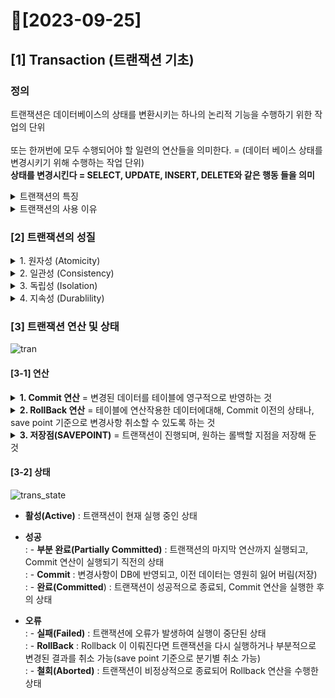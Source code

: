 # 🤍[2023-09-25]
## [1] Transaction (트랜잭션 기초)
### 정의
트랜잭션은 데이터베이스의 상태를 변환시키는 하나의 논리적 기능을 수행하기 위한 작업의 단위 <br>  
또는 한꺼번에 모두 수행되어야 할 일련의 연산들을 의미한다. = (데이터 베이스 상태를 변경시키기 위해 수행하는 작업 단위)
<br><b>상태를 변경시킨다 = SELECT, UPDATE, INSERT, DELETE와 같은 행동 들을 의미</b> 
<details>
<summary> 트랜잭션의 특징</summary>
<div><pre>
1. 트랜잭션은 데이터베이스 시스템에서 병행 제어 및 회복 작업 시 처리되는 작업의 논리적 단위
2. 사용자가 시스템에 대한 서비스 요구 시 시스템이 응답하기 위한 상태 변환과정의 작업 단위
3. 하나의 트랜잭션은 commit 되거나, rollback 된다.

<b>즉 상황에따라 여러개의 트랜잭션을 만들수 있다. -> 만들어진 트랜잭션들의 하나, 하나는 Commit(저장)되거나, RollBack(철회)될 수 있다.</b>
</pre></div>
</details>
<details>
<summary> 트랜잭션의 사용 이유</summary>
<div><pre>
<b>EX) ATM으로 계좌이체를 한다고 가정</b>

A 은행에서 출금하여 B은행으로 송금하려고 한다.
송금 중, 알 수 없는 오류가 발생하여 A은행 계좌에서 돈은 빠져나갔지만 B은행의 계좌에 입금되지 않았다.

↪️이와 같은 상황을 막기 위해 거래가 성공적으로 모두 끝나야 이를 완전한 거래로 승인하고, 
  거래 도중 뭔가 오류가 발생했을 때는 이 거래를 처음부터 없었던 거래로 완전히 되돌린다. 
    
↪️이렇게 거래의 안전성을 확보하는 방법이 트랜잭션이다.  
   데이터베이스에서는 테이블로부터 데이터를 읽어 온 후 다른 테이블에 데이터를 입력하거나 갱신, 삭제하는데 처리 도중 오류가 발생하면 Rollback 되고, 
   모든 처리 과정이 성공적으로 수행되었을 경우에 최종적으로 Commit 된다.
</pre></div>
</details>

### [2] 트랜잭션의 성질
<details>
<summary> 1. 원자성 (Atomicity)</summary>
<div><pre>
원자성이란, 트랜잭셩이 DB에 모두 반영되거나, 전혀 반영되지 않거나를 뜻한다 = All or Nothing 과 유사

- 트랜잭션의 연산은 데이터베이스에 모두 반영되든지 아니면 전혀 반영되지 않아야 한다.
- 트랜잭션 내의 모든 명령은 반드시 완벽히 수행되어야 하며, 모두가 완벽히 수행되지 않고 하나라도 오류가 발생하면 트랜잭션 전부가 취소되어야 한다.
</pre></div>
</details> 
<details>
<summary> 2. 일관성 (Consistency)</summary>
<div><pre>
일관성이란, 트랜잭션 작업 처리의 결과가 항상 일관되야 한다를 뜻한다. = 데이터 타입이 반환 후와 전이 항상 동일해야 함

- 트랜잭션이 그 실행을 성공적으로 완료하면 언제나 일관성 있는 데이터베이스 상태로 변환한다.
- 시스템이 가지고 있는 고정요소는 트랜잭션 수행 전과 트랜잭션 수행 완료 후의 상태가 같아야 한다.
</pre></div>
</details> 
<details>
<summary> 3. 독립성 (Isolation)</summary>
<div><pre>
독립성이란, 하나의 트랜잭션은 다른 트랜잭션 사이에 끼어들 수 없고, 독립적임을 의미한다. = 각각의 트랜잭션은 독립적이라 서로 간섭이 불가능함

- 둘 이상의 트랜잭션이 동시에 병행 실행되는 경우 어느 하나의 트랜잭션 실행중에 다른 트랜잭션의 연산이 끼어들 수 없다.
- 수행중인 트랜잭션은 완전히 완료될 때까지 다른 트랜잭션에서 수행 결과를 참조할 수 없다.
</pre></div>
</details> 
<details>
<summary> 4. 지속성 (Durablility)</summary>
<div><pre>
지속성(영속성)이란, 트랜잭션이 성공적으로 완료되면 영구적으로 결과에 반영되어야함을 의미한다. = 보통 commit이 된다면, 지속성은 충족됨 

- 성공적으로 완료된 트랜잭션의 결과는 시스템이 고장나더라도 영구적으로 반영되어야 한다.
</pre></div>
</details> 

### [3] 트랜잭션 연산 및 상태
![tran](https://github.com/ggiou/TIL/assets/110371892/7e10257c-457f-4b8b-b03c-a234571b7280)

#### [3-1] 연산
<details>
<summary><b>1. Commit 연산</b> = 변경된 데이터를 테이블에 영구적으로 반영하는 것</summary>
<div><pre>
: 하나의 트랜잭션이 성공적으로 끝나서 데이터베이스가 일관성있는 상태에 있음을 의미
 = 한개의 논리적 단위(트랜잭션)에 대한 작업이 성공적으로 끝났고, 데이터베이스가 다시 일관된 상태에 있을때, 이 트랜잭션이 행한 갱신 연산이 완료된 것을 트랜잭션 관리자에게 알려주는 연산

1) commit전에는 단지 메모리 Buffer에만 영향을 받았기 때문에, 데이터의 변경 이전 상태로 복구 가능 -> commit후에는 변경사항이 DB에 반영되며, 이전 데이터는 영원히 잃어버리게 됨.
2) 현재 사용자는 Select 문장으로 결과를 확인 가능
3) commit이전에, 다른 사용자는 현재 사용자가 수행한 명령의 결과를 볼 수 없다. → commit이후에, 모든 사용자가 결과를 확인 가능
4) commit이전에, 변경된 행은 잠금(Locking)이 설정되어서 다른 사용자가 변경할 수 없다. → commit이후에, 잠금(Locking)이 풀리고 다른 사용자들이 행을 조작함.
5) 어플리케이션의 정상적인 종료 or 이상 종료되어 DB접속이 단절되었을 때는 자동으로 Rollback.
</pre></div>
</details> 
<details>
<summary><b>2. RollBack 연산</b> = 테이블에 연산작용한 데이터에대해, Commit 이전의 상태나, save point 기준으로 변경사항 취소할 수 있도록 하는 것</summary>
<div><pre>
: 트랜잭션의  원자성이 깨질때, 즉 하나의 트랜잭션 처리가 비정상적으로 종료 되었을때 상태를 의미, RollBack이 이뤄진다면, 트랜잭션을 다시 실행하거나 부분적으로 변경된 결과를 취소할 수 있다.
= 하나의 트랜잭션 처리가 비정상적으로 종료되어 데이터베이스의 일관성을 깨뜨렸을 때, 이 트랜잭션의 일부가 정상적으로 처리되었더라도 트랜잭션의 원자성을 구현하기 위해 이 트랜잭션이 행한 모든 연산을 취소(Undo)하는 연산이다.
= Rollback시에는 해당 트랜잭션을 재시작하거나 폐기한다.

테이블 내 입력한 데이터나, 수정한 데이터, 삭제한 데이터에 대하여 Commit 이전에는 변경 사항을 취소할 수 있는데 이를 데이터베이스에서는 롤백(Rollback) 기능을 사용해 취소할 수 있다. 
롤백(Rollback)은 데이터 변경 사항이 취소되어 데이터의 이전 상태로 복구되며, 관련된 행에 대한 잠금(Locking)이 풀리고 다른 사용자들이 데이터 변경을 할 수 있게 됨을 의미한다.
</pre></div>
</details> 
<details>
<summary><b> 3. 저장점(SAVEPOINT)</b> = 트랜잭션이 진행되며, 원하는 롤백할 지점을 저장해 둔 것</summary>
<div><pre>
: SavePoint를 정의하면 롤백(Rollback)할 때 트랜잭션에 포함된 전체 작업을 롤백하는 것이 아니라 현 시점에서 Savepoint까지 트랜잭션의 일부만 롤백할 수 있다. 따라서 복잡한 대규모 트랜잭션에서 에러가 
  발생했을 때 Savepoint까지의 트랜잭션만 롤백하고 실패한 부분에 대해서만 다시 실행할 수 있다. (일부 툴에서는 지원이 안 될 수 있음) 복수의 Savepoint를 정의할 수 있으며, 동일한 이름으로 Savepoint를 정의했을 때는 나중에 정의한 저장점이 유효하다.
= 하나의 트랜잭션에 대해 여러개의 세이브 포인트를 만들고, rollback to 세이브포인트 문을 통해 큰 규모의 트랜잭션에서 특정한 그룹만 롤백할 수 있다.
</pre></div>
</details> 

#### [3-2] 상태
![trans_state](https://github.com/ggiou/TIL/assets/110371892/37e6f0e3-7ef5-45aa-b4dd-0329c7b2979f)
- <b>활성(Active)</b> : 트랜잭션이 현재 실행 중인 상태 <br>
- <b>성공</b><br>
: - <b>부분 완료(Partially Committed)</b> : 트랜잭션의 마지막 연산까지 실행되고, Commit 연산이 실행되기 직전의 상태 <br>
: - <b>Commit</b> : 변경사항이 DB에 반영되고, 이전 데이터는 영원히 잃어 버림(저장) <br>
: - <b>완료(Committed</b>) : 트랜잭션이 성공적으로 종료되, Commit 연산을 실행한 후의 상태 <br>

- <b>오류</b> <br>
: - <b>실패(Failed)</b> : 트랜잭션에 오류가 발생하여 실행이 중단된 상태 <br>
: - <b>RollBack</b> : Rollback 이 이뤄진다면 트랜잭션을 다시 실행하거나 부분적으로 변경된 결과를 취소 가능(save point 기준으로 분기별 취소 가능) <br>
: - <b>철회(Aborted)</b> : 트랜잭션이 비정상적으로 종료되어 Rollback 연산을 수행한 상태 <br>
